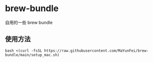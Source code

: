 # brew-bundle
自用的一些 brew bundle

## 使用方法
```shell
bash <(curl -fsSL https://raw.githubusercontent.com/MaYunFei/brew-bundle/main/setup_mac.sh)
```